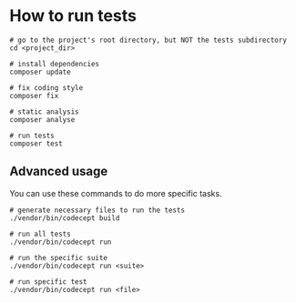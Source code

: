 How to run tests
====

```
# go to the project's root directory, but NOT the tests subdirectory
cd <project_dir>

# install dependencies
composer update

# fix coding style
composer fix

# static analysis
composer analyse

# run tests
composer test
```

Advanced usage
----

You can use these commands to do more specific tasks.

```
# generate necessary files to run the tests
./vendor/bin/codecept build

# run all tests
./vendor/bin/codecept run

# run the specific suite
./vendor/bin/codecept run <suite>

# run specific test
./vendor/bin/codecept run <file>
```
